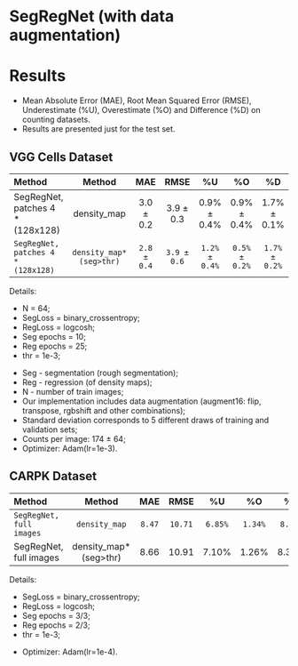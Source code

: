 # SegRegNet (with data augmentation)

# Results
* Mean Absolute Error (MAE), Root Mean Squared Error (RMSE), Underestimate (%U), Overestimate (%O) and Difference (%D) on counting datasets.
* Results are presented just for the test set.

## VGG Cells Dataset
| Method                           |   Method              | MAE       | RMSE      | %U          | %O          | %D          |
| :---                             |     :---:             | :---:     | :---:     | :---:       | :---:       | :---:       |
| SegRegNet, patches 4 * (128x128) | density_map           | 3.0 ± 0.2 | 3.9 ± 0.3 | 0.9% ± 0.4% | 0.9% ± 0.4% | 1.7% ± 0.1% |
|`SegRegNet, patches 4 * (128x128)`|`density_map*(seg>thr)`|`2.8 ± 0.4`|`3.9 ± 0.6`|`1.2% ± 0.4%`|`0.5% ± 0.2%`|`1.7% ± 0.2%`|

Details:
- N = 64;
- SegLoss = binary_crossentropy;
- RegLoss = logcosh;
- Seg epochs = 10;
- Reg epochs = 25;
- thr = 1e-3;

* Seg - segmentation (rough segmentation);
* Reg - regression (of density maps);
* N - number of train images;
* Our implementation includes data augmentation (augment16: flip, transpose, rgbshift and other combinations);
* Standard deviation corresponds to 5 different draws of training and validation sets;
* Counts per image: 174 ± 64;
* Optimizer: Adam(lr=1e-3).

## CARPK Dataset
| Method                 |  Method               | MAE   | RMSE  | %U    | %O    |  %D   |
| :---                   |   :---:               | :---: | :---: | :---: | :---: | :---: |
|`SegRegNet, full images`|`density_map`          |`8.47` |`10.71`|`6.85%`|`1.34%`|`8.19%`|
| SegRegNet, full images | density_map*(seg>thr) | 8.66  | 10.91 | 7.10% | 1.26% | 8.36% |

Details:
- SegLoss = binary_crossentropy;
- RegLoss = logcosh;
- Seg epochs = 3/3;
- Reg epochs = 2/3;
- thr = 1e-3;

* Optimizer: Adam(lr=1e-4).
